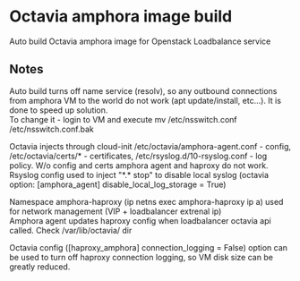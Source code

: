 # Octavia amphora image build

Auto build Octavia amphora image for Openstack Loadbalance service

## Notes 
Auto build turns off name service (resolv), so any outbound connections from amphora VM to the world do not work (apt update/install, etc...). It is done to speed up solution.   
To change it - login to VM and execute mv /etc/nsswitch.conf /etc/nsswitch.conf.bak   

Octavia injects through cloud-init /etc/octavia/amphora-agent.conf - config, /etc/octavia/certs/* - certificates, /etc/rsyslog.d/10-rsyslog.conf - log policy. W/o config and certs amphora agent and haproxy do not work.   
Rsyslog config used to inject "\*.\* stop" to disable local syslog (octavia option: [amphora_agent] disable_local_log_storage = True)   

Namespace amphora-haproxy (ip netns exec amphora-haproxy ip a) used for network management (VIP + loadbalancer extrenal ip)   
Amphora agent updates haproxy config when loadbalancer octavia api called. Check /var/lib/octavia/ dir   

Octavia config ([haproxy_amphora] connection_logging = False) option can be used to turn off haproxy connection logging, so VM disk size can be greatly reduced.   
